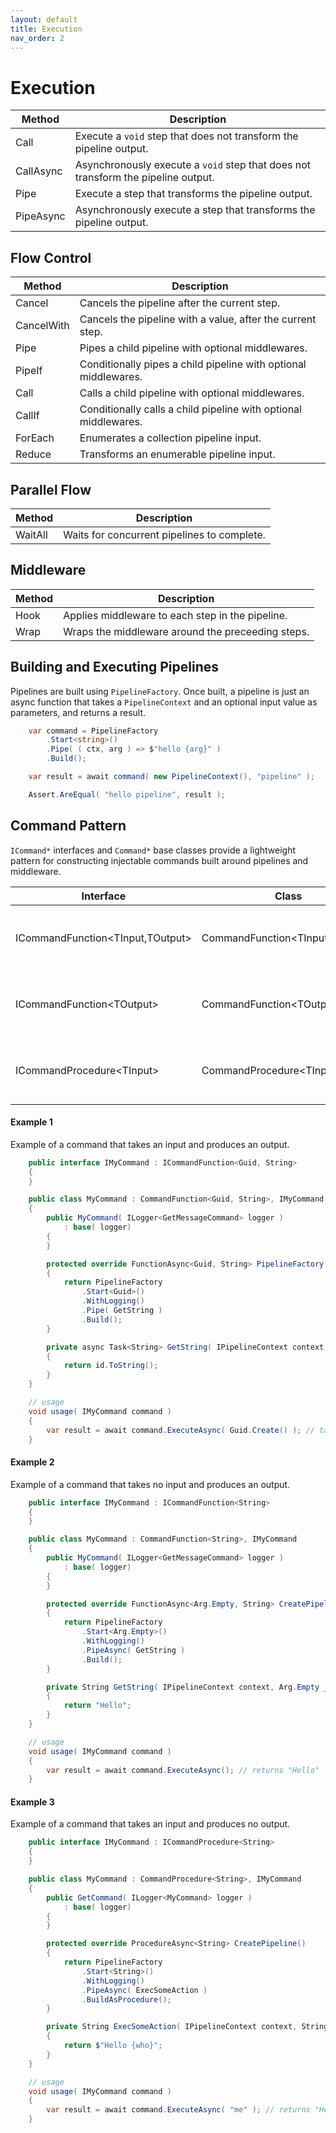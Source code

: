 ```yaml
---
layout: default
title: Execution
nav_order: 2
---
```


# Execution
             
| Method     | Description 
| ---------- | ----------- 
| Call       | Execute a `void` step that does not transform the pipeline output.
| CallAsync  | Asynchronously execute a `void` step that does not transform the pipeline output.
| Pipe       | Execute a step that transforms the pipeline output.
| PipeAsync  | Asynchronously execute a step that transforms the pipeline output.

## Flow Control

| Method     | Description 
| ---------- | ----------- 
| Cancel     | Cancels the pipeline after the current step.
| CancelWith | Cancels the pipeline with a value, after the current step.
| Pipe       | Pipes a child pipeline with optional middlewares.
| PipeIf     | Conditionally pipes a child pipeline with optional middlewares.
| Call       | Calls a child pipeline with optional middlewares.
| CallIf     | Conditionally calls a child pipeline with optional middlewares.
| ForEach    | Enumerates a collection pipeline input.
| Reduce     | Transforms an enumerable pipeline input.

## Parallel Flow

| Method     | Description 
| ---------- | ----------- 
| WaitAll    | Waits for concurrent pipelines to complete.

## Middleware

| Method     | Description 
| ---------- | ----------- 
| Hook       | Applies middleware to each step in the pipeline.
| Wrap       | Wraps the middleware around the preceeding steps.

## Building and Executing Pipelines

Pipelines are built using `PipelineFactory`. Once built, a pipeline is just an async function that takes a `PipelineContext` and 
an optional input value as parameters, and returns a result. 

```csharp
    var command = PipelineFactory
        .Start<string>()
        .Pipe( ( ctx, arg ) => $"hello {arg}" )
        .Build();

    var result = await command( new PipelineContext(), "pipeline" );

    Assert.AreEqual( "hello pipeline", result );
```

## Command Pattern

`ICommand*` interfaces and `Command*` base classes provide a lightweight pattern for constructing injectable commands built
 around pipelines and middleware.

| Interface                              | Class                                 | Description
| -------------------------------------- | ------------------------------------- | ---------------------------------------------------
| ICommandFunction&lt;TInput,TOutput&gt; | CommandFunction&lt;TInput,TOutput&gt; | A command that takes an input and returns an output
| ICommandFunction&lt;TOutput&gt;        | CommandFunction&lt;TOutput&gt;        | A command that takes no input and returns an output
| ICommandProcedure&lt;TInput&gt;        | CommandProcedure&lt;TInput&gt;        | A command that takes an input and returns void

#### Example 1
Example of a command that takes an input and produces an output.

```csharp
    public interface IMyCommand : ICommandFunction<Guid, String>
    {
    }

    public class MyCommand : CommandFunction<Guid, String>, IMyCommand
    {
        public MyCommand( ILogger<GetMessageCommand> logger )
            : base( logger)
        {
        }

        protected override FunctionAsync<Guid, String> PipelineFactory()
        {
            return PipelineFactory
                .Start<Guid>()
                .WithLogging()
                .Pipe( GetString )
                .Build();
        }

        private async Task<String> GetString( IPipelineContext context, Guid id )
        {
            return id.ToString();
        }
    }

    // usage
    void usage( IMyCommand command )
    {
        var result = await command.ExecuteAsync( Guid.Create() ); // takes a Guid, returns a string
    }
```

#### Example 2
Example of a command that takes no input and produces an output.

```csharp
    public interface IMyCommand : ICommandFunction<String>
    {
    }

    public class MyCommand : CommandFunction<String>, IMyCommand
    {
        public MyCommand( ILogger<GetMessageCommand> logger )
            : base( logger)
        {
        }

        protected override FunctionAsync<Arg.Empty, String> CreatePipeline()
        {
            return PipelineFactory
                .Start<Arg.Empty>()
                .WithLogging()
                .PipeAsync( GetString )
                .Build();
        }

        private String GetString( IPipelineContext context, Arg.Empty _ )
        {
            return "Hello";
        }
    }

    // usage
    void usage( IMyCommand command )
    {
        var result = await command.ExecuteAsync(); // returns "Hello"
    }
```

#### Example 3
Example of a command that takes an input and produces no output.

```csharp
    public interface IMyCommand : ICommandProcedure<String>
    {
    }

    public class MyCommand : CommandProcedure<String>, IMyCommand
    {
        public GetCommand( ILogger<MyCommand> logger )
            : base( logger)
        {
        }

        protected override ProcedureAsync<String> CreatePipeline()
        {
            return PipelineFactory
                .Start<String>()
                .WithLogging()
                .PipeAsync( ExecSomeAction )
                .BuildAsProcedure();
        }

        private String ExecSomeAction( IPipelineContext context, String who )
        {
            return $"Hello {who}";
        }
    }

    // usage
    void usage( IMyCommand command )
    {
        var result = await command.ExecuteAsync( "me" ); // returns "Hello me"
    }
```